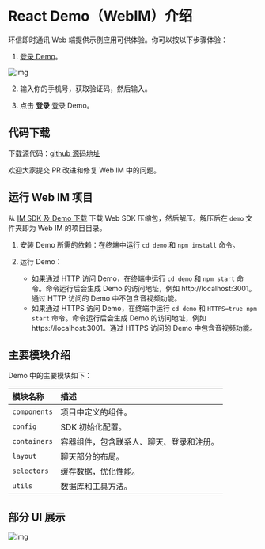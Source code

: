 # React Demo（WebIM）介绍

<Toc />

环信即时通讯 Web 端提供示例应用可供体验。你可以按以下步骤体验：

1. [登录 Demo](https://webim-h5.easemob.com/#/login)。

![img](@static/images/demo/web_react_login.png)

2. 输入你的手机号，获取验证码，然后输入。

3. 点击 **登录** 登录 Demo。

## 代码下载

下载源代码：[github 源码地址](https://github.com/easemob/webim)

欢迎大家提交 PR 改进和修复 Web IM 中的问题。

## 运行 Web IM 项目

从 [IM SDK 及 Demo 下载](https://www.easemob.com/download/im) 下载 Web SDK 压缩包，然后解压。解压后在 `demo` 文件夹即为 Web IM 的项目目录。

1. 安装 Demo 所需的依赖：在终端中运行 `cd demo` 和 `npm install` 命令。

2. 运行 Demo：
   - 如果通过 HTTP 访问 Demo，在终端中运行 `cd demo` 和 `npm start` 命令。命令运行后会生成 Demo 的访问地址，例如 http://localhost:3001。通过 HTTP 访问的 Demo 中不包含音视频功能。
   - 如果通过 HTTPS 访问 Demo，在终端中运行 `cd demo` 和 `HTTPS=true npm start` 命令。命令运行后会生成 Demo 的访问地址，例如 https://localhost:3001。通过 HTTPS 访问的 Demo 中包含音视频功能。

## 主要模块介绍

Demo 中的主要模块如下：

| 模块名称       | 描述                 |
| :------------- | :----------------- |
| `components` | 项目中定义的组件。 |
| `config` | SDK 初始化配置。 |
| `containers` | 容器组件，包含联系人、聊天、登录和注册。 |
| `layout` | 聊天部分的布局。 |
| `selectors` | 缓存数据，优化性能。 |
| `utils` | 数据库和工具方法。 |

## 部分 UI 展示

![img](@static/images/web/react_demo.png)